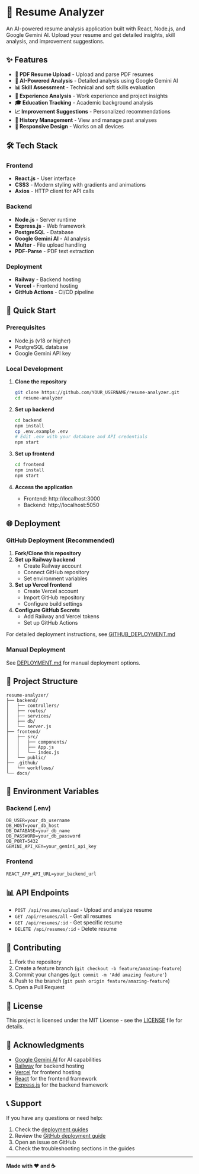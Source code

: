 # 🚀 Resume Analyzer

An AI-powered resume analysis application built with React, Node.js, and Google Gemini AI. Upload your resume and get detailed insights, skill analysis, and improvement suggestions.

## ✨ Features

- **📄 PDF Resume Upload** - Upload and parse PDF resumes
- **🤖 AI-Powered Analysis** - Detailed analysis using Google Gemini AI
- **📊 Skill Assessment** - Technical and soft skills evaluation
- **💼 Experience Analysis** - Work experience and project insights
- **🎓 Education Tracking** - Academic background analysis
- **📈 Improvement Suggestions** - Personalized recommendations
- **💾 History Management** - View and manage past analyses
- **📱 Responsive Design** - Works on all devices

## 🛠️ Tech Stack

### Frontend
- **React.js** - User interface
- **CSS3** - Modern styling with gradients and animations
- **Axios** - HTTP client for API calls

### Backend
- **Node.js** - Server runtime
- **Express.js** - Web framework
- **PostgreSQL** - Database
- **Google Gemini AI** - AI analysis
- **Multer** - File upload handling
- **PDF-Parse** - PDF text extraction

### Deployment
- **Railway** - Backend hosting
- **Vercel** - Frontend hosting
- **GitHub Actions** - CI/CD pipeline

## 🚀 Quick Start

### Prerequisites
- Node.js (v18 or higher)
- PostgreSQL database
- Google Gemini API key

### Local Development

1. **Clone the repository**
   ```bash
   git clone https://github.com/YOUR_USERNAME/resume-analyzer.git
   cd resume-analyzer
   ```

2. **Set up backend**
   ```bash
   cd backend
   npm install
   cp .env.example .env
   # Edit .env with your database and API credentials
   npm start
   ```

3. **Set up frontend**
   ```bash
   cd frontend
   npm install
   npm start
   ```

4. **Access the application**
   - Frontend: http://localhost:3000
   - Backend: http://localhost:5050

## 🌐 Deployment

### GitHub Deployment (Recommended)

1. **Fork/Clone this repository**
2. **Set up Railway backend**
   - Create Railway account
   - Connect GitHub repository
   - Set environment variables
3. **Set up Vercel frontend**
   - Create Vercel account
   - Import GitHub repository
   - Configure build settings
4. **Configure GitHub Secrets**
   - Add Railway and Vercel tokens
   - Set up GitHub Actions

For detailed deployment instructions, see [GITHUB_DEPLOYMENT.md](./GITHUB_DEPLOYMENT.md)

### Manual Deployment

See [DEPLOYMENT.md](./DEPLOYMENT.md) for manual deployment options.

## 📁 Project Structure

```
resume-analyzer/
├── backend/
│   ├── controllers/
│   ├── routes/
│   ├── services/
│   ├── db/
│   └── server.js
├── frontend/
│   ├── src/
│   │   ├── components/
│   │   ├── App.js
│   │   └── index.js
│   └── public/
├── .github/
│   └── workflows/
└── docs/
```

## 🔧 Environment Variables

### Backend (.env)
```env
DB_USER=your_db_username
DB_HOST=your_db_host
DB_DATABASE=your_db_name
DB_PASSWORD=your_db_password
DB_PORT=5432
GEMINI_API_KEY=your_gemini_api_key
```

### Frontend
```env
REACT_APP_API_URL=your_backend_url
```

## 📊 API Endpoints

- `POST /api/resumes/upload` - Upload and analyze resume
- `GET /api/resumes/all` - Get all resumes
- `GET /api/resumes/:id` - Get specific resume
- `DELETE /api/resumes/:id` - Delete resume

## 🤝 Contributing

1. Fork the repository
2. Create a feature branch (`git checkout -b feature/amazing-feature`)
3. Commit your changes (`git commit -m 'Add amazing feature'`)
4. Push to the branch (`git push origin feature/amazing-feature`)
5. Open a Pull Request

## 📝 License

This project is licensed under the MIT License - see the [LICENSE](LICENSE) file for details.

## 🙏 Acknowledgments

- [Google Gemini AI](https://ai.google.dev/) for AI capabilities
- [Railway](https://railway.app/) for backend hosting
- [Vercel](https://vercel.com/) for frontend hosting
- [React](https://reactjs.org/) for the frontend framework
- [Express.js](https://expressjs.com/) for the backend framework

## 📞 Support

If you have any questions or need help:

1. Check the [deployment guides](./DEPLOYMENT.md)
2. Review the [GitHub deployment guide](./GITHUB_DEPLOYMENT.md)
3. Open an issue on GitHub
4. Check the troubleshooting sections in the guides

---

**Made with ❤️ and ☕** 
